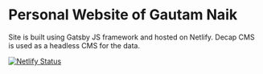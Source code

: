 # Personal Website of Gautam Naik

Site is built using Gatsby JS framework and hosted on Netlify. Decap CMS is used as a headless CMS for the data.

[![Netlify Status](https://api.netlify.com/api/v1/badges/2ece53de-bee9-4192-a132-1ff5f73860f4/deploy-status)](https://app.netlify.com/sites/gautamnaik/deploys)

